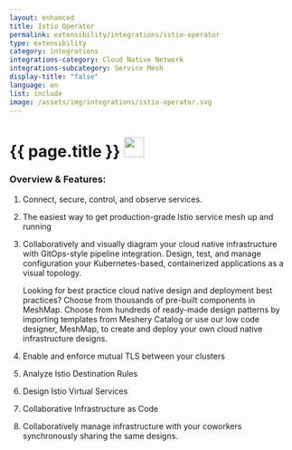 ```yaml
---
layout: enhanced
title: Istio Operator
permalink: extensibility/integrations/istio-operator
type: extensibility
category: integrations
integrations-category: Cloud Native Network
integrations-subcategory: Service Mesh
display-title: "false"
language: en
list: include
image: /assets/img/integrations/istio-operator.svg
---
```


<h1>{{ page.title }} <img src="{{ page.image }}" style="width: 35px; height: 35px;" /></h1>


<!-- This needs replaced with the Category property, not the sub-category.
 #### About: Connect, secure, control, and observe services. -->

### Overview & Features:

1. Connect, secure, control, and observe services.

2. The easiest way to get production-grade Istio service mesh up and running

4. 
    Collaboratively and visually diagram your cloud native infrastructure with GitOps-style pipeline integration. Design, test, and manage configuration your Kubernetes-based, containerized applications as a visual topology.



    Looking for best practice cloud native design and deployment best practices? Choose from thousands of pre-built components in MeshMap. Choose from hundreds of ready-made design patterns by importing templates from Meshery Catalog or use our low code designer, MeshMap, to create and deploy your own cloud native infrastructure designs.



5. Enable and enforce mutual TLS between your clusters

6. Analyze Istio Destination Rules

7. Design Istio Virtual Services

8. Collaborative Infrastructure as Code

9. Collaboratively manage infrastructure with your coworkers synchronously sharing the same designs.

